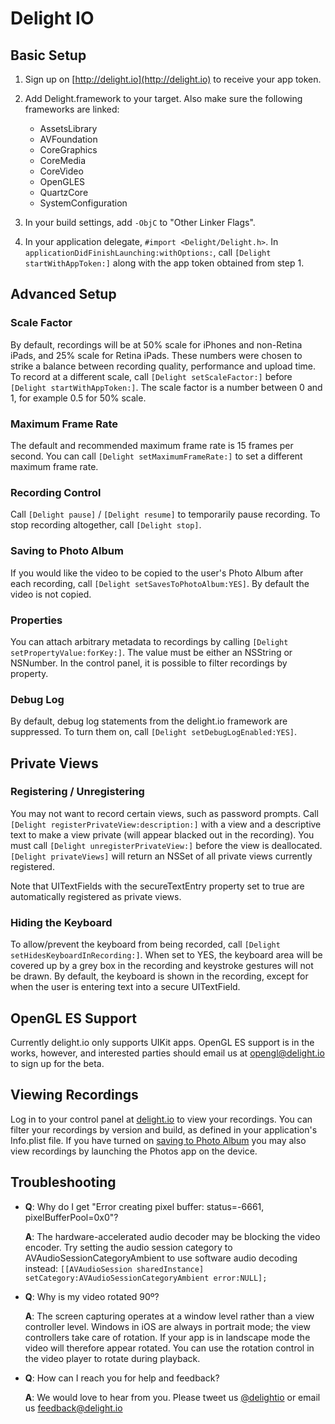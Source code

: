 Delight IO
=========================

Basic Setup
-----------

1. Sign up on [http://delight.io](http://delight.io) to receive your app token.

2. Add Delight.framework to your target. Also make sure the following frameworks are linked:
    * AssetsLibrary
    * AVFoundation
    * CoreGraphics
    * CoreMedia
    * CoreVideo
    * OpenGLES
    * QuartzCore
    * SystemConfiguration

3. In your build settings, add `-ObjC` to "Other Linker Flags".

4. In your application delegate, `#import <Delight/Delight.h>`. In `applicationDidFinishLaunching:withOptions:`, call `[Delight startWithAppToken:]` along with the app token obtained from step 1.

Advanced Setup
--------------

### Scale Factor ###

By default, recordings will be at 50% scale for iPhones and non-Retina iPads, and 25% scale for Retina iPads. These numbers were chosen to strike a balance between recording quality, performance and upload time. To record at a different scale, call `[Delight setScaleFactor:]` before `[Delight startWithAppToken:]`. The scale factor is a number between 0 and 1, for example 0.5 for 50% scale.

### Maximum Frame Rate ###

The default and recommended maximum frame rate is 15 frames per second. You can call `[Delight setMaximumFrameRate:]` to set a different maximum frame rate.

### Recording Control ###

Call `[Delight pause]` / `[Delight resume]` to temporarily pause recording. To stop recording altogether, call `[Delight stop]`.

### Saving to Photo Album ###

If you would like the video to be copied to the user's Photo Album after each recording, call `[Delight setSavesToPhotoAlbum:YES]`. By default the video is not copied.

### Properties ###

You can attach arbitrary metadata to recordings by calling `[Delight setPropertyValue:forKey:]`. The value must be either an NSString or NSNumber. In the control panel, it is possible to filter recordings by property.

### Debug Log ###

By default, debug log statements from the delight.io framework are suppressed. To turn them on, call `[Delight setDebugLogEnabled:YES]`.

Private Views
-------------

### Registering / Unregistering ###

You may not want to record certain views, such as password prompts. Call `[Delight registerPrivateView:description:]` with a view and a descriptive text to make a view private (will appear blacked out in the recording). You must call `[Delight unregisterPrivateView:]` before the view is deallocated. `[Delight privateViews]` will return an NSSet of all private views currently registered.

Note that UITextFields with the secureTextEntry property set to true are automatically registered as private views.

### Hiding the Keyboard ###

To allow/prevent the keyboard from being recorded, call `[Delight setHidesKeyboardInRecording:]`. When set to YES, the keyboard area will be covered up by a grey box in the recording and keystroke gestures will not be drawn. By default, the keyboard is shown in the recording, except for when the user is entering text into a secure UITextField.

OpenGL ES Support
-----------------

Currently delight.io only supports UIKit apps. OpenGL ES support is in the works, however, and interested parties should email us at [opengl@delight.io](mailto:opengl@delight.io) to sign up for the beta.

Viewing Recordings
------------------

Log in to your control panel at [delight.io](http://delight.io) to view your recordings. You can filter your recordings by version and build, as defined in your application's Info.plist file. If you have turned on [saving to Photo Album](#saving-to-photo-album) you may also view recordings by launching the Photos app on the device.

Troubleshooting
---------------

* **Q**: Why do I get "Error creating pixel buffer:  status=-6661, pixelBufferPool=0x0"?

  **A**: The hardware-accelerated audio decoder may be blocking the video encoder. Try setting the audio session category to AVAudioSessionCategoryAmbient to use software audio decoding instead: `[[AVAudioSession sharedInstance] setCategory:AVAudioSessionCategoryAmbient error:NULL];`

* **Q**: Why is my video rotated 90º?

  **A**: The screen capturing operates at a window level rather than a view controller level. Windows in iOS are always in portrait mode; the view controllers take care of rotation. If your app is in landscape mode the video will therefore appear rotated. You can use the rotation control in the video player to rotate during playback.

* **Q**: How can I reach you for help and feedback?

  **A**: We would love to hear from you. Please tweet us [@delightio](http://twitter.com/delightio) or email us [feedback@delight.io](mailto:feedback@delight.io)
